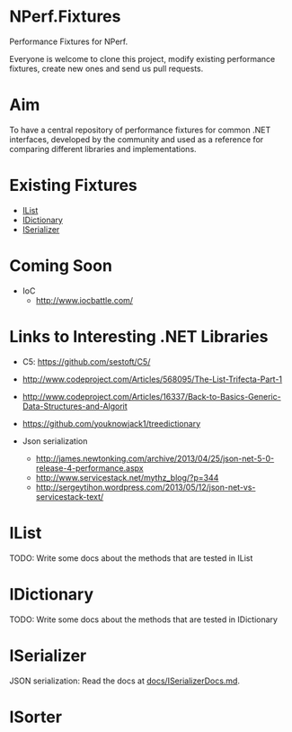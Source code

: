 NPerf.Fixtures
==============

Performance Fixtures for NPerf.

Everyone is welcome to clone this project, modify existing performance fixtures, create new ones and send us pull requests.

Aim
====

To have a central repository of performance fixtures for common .NET interfaces, developed by the community and used as a reference for comparing different libraries and implementations.

Existing Fixtures
=================

- [IList](#ilist)
- [IDictionary](#idictionary)
- [ISerializer](#iserializer)


Coming Soon
============

- IoC
	- http://www.iocbattle.com/


Links to Interesting .NET Libraries
===================================

- C5: https://github.com/sestoft/C5/
- http://www.codeproject.com/Articles/568095/The-List-Trifecta-Part-1
- http://www.codeproject.com/Articles/16337/Back-to-Basics-Generic-Data-Structures-and-Algorit
- https://github.com/youknowjack1/treedictionary

- Json serialization
	- http://james.newtonking.com/archive/2013/04/25/json-net-5-0-release-4-performance.aspx
	- http://www.servicestack.net/mythz_blog/?p=344
	- http://sergeytihon.wordpress.com/2013/05/12/json-net-vs-servicestack-text/

IList
======
TODO: Write some docs about the methods that are tested in IList


IDictionary
===========
TODO: Write some docs about the methods that are tested in IDictionary


ISerializer
===========
JSON serialization:
Read the docs at [docs/ISerializerDocs.md](docs/ISerializerDocs.md).

ISorter
=======
